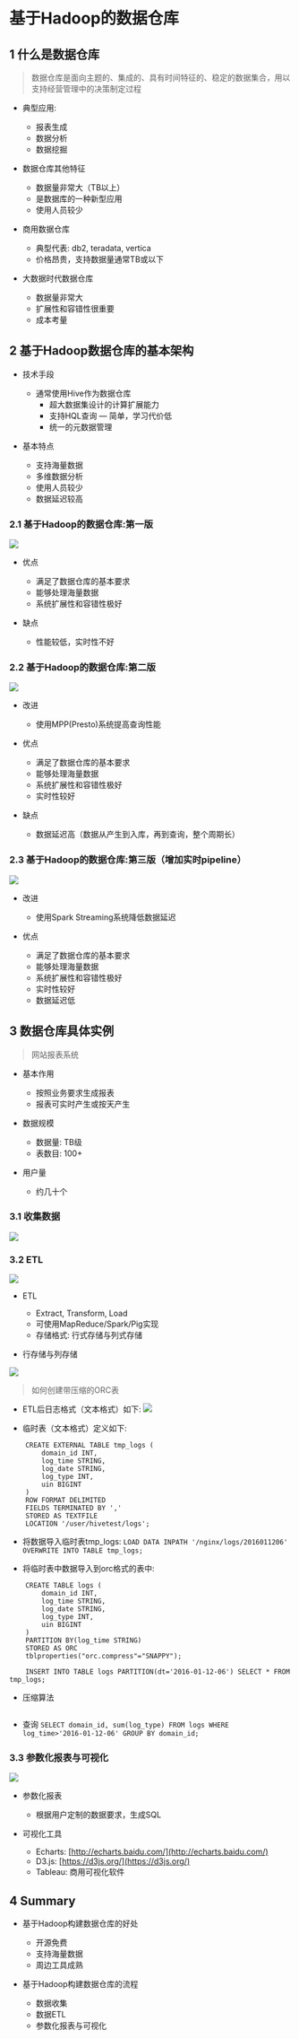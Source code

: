# 基于Hadoop的数据仓库

## 1 什么是数据仓库

> 数据仓库是面向主题的、集成的、具有时间特征的、稳定的数据集合，用以支持经营管理中的决策制定过程

- 典型应用:
	- 报表生成
	- 数据分析
	- 数据挖掘
	
- 数据仓库其他特征
	- 数据量非常大（TB以上）
	- 是数据库的一种新型应用
	- 使用人员较少
	
- 商用数据仓库
	- 典型代表: db2, teradata, vertica
	- 价格昂贵，支持数据量通常TB或以下
	
- 大数据时代数据仓库
	- 数据量非常大
	- 扩展性和容错性很重要
	- 成本考量	

## 2 基于Hadoop数据仓库的基本架构

- 技术手段
	- 通常使用Hive作为数据仓库
		- 超大数据集设计的计算扩展能力
		- 支持HQL查询 — 简单，学习代价低
		- 统一的元数据管理
		
- 基本特点
	- 支持海量数据
	- 多维数据分析
	- 使用人员较少
	- 数据延迟较高
	
### 2.1 基于Hadoop的数据仓库:第一版

![](https://github.com/Zychaowill/ImgStore/blob/master/hadoop/%E5%9F%BA%E4%BA%8EHadoop%E7%9A%84%E6%95%B0%E6%8D%AE%E4%BB%93%E5%BA%931.bmp)		

- 优点
	- 满足了数据仓库的基本要求
	- 能够处理海量数据
	- 系统扩展性和容错性极好
	
- 缺点
	- 性能较低，实时性不好
	
### 2.2 基于Hadoop的数据仓库:第二版

![](https://github.com/Zychaowill/ImgStore/blob/master/hadoop/%E5%9F%BA%E4%BA%8EHadoop%E7%9A%84%E6%95%B0%E6%8D%AE%E4%BB%93%E5%BA%932.bmp)

- 改进
	- 使用MPP(Presto)系统提高查询性能
	
- 优点
	- 满足了数据仓库的基本要求
	- 能够处理海量数据
	- 系统扩展性和容错性极好
	- 实时性较好
	
- 缺点
	- 数据延迟高（数据从产生到入库，再到查询，整个周期长）
	
### 2.3 基于Hadoop的数据仓库:第三版（增加实时pipeline）

![](https://github.com/Zychaowill/ImgStore/blob/master/hadoop/%E5%9F%BA%E4%BA%8EHadoop%E7%9A%84%E6%95%B0%E6%8D%AE%E4%BB%93%E5%BA%933.bmp)

- 改进
	- 使用Spark Streaming系统降低数据延迟

- 优点
	- 满足了数据仓库的基本要求
	- 能够处理海量数据
	- 系统扩展性和容错性极好
	- 实时性较好
	- 数据延迟低

## 3 数据仓库具体实例

> 网站报表系统

- 基本作用
	- 按照业务要求生成报表
	- 报表可实时产生或按天产生
	
- 数据规模
	- 数据量: TB级
	- 表数目: 100+
	
- 用户量
	- 约几十个
	
### 3.1 收集数据

![](https://github.com/Zychaowill/ImgStore/blob/master/hadoop/Step1.bmp)

### 3.2 ETL

![](https://github.com/Zychaowill/ImgStore/blob/master/hadoop/Step2.bmp)

- ETL
	- Extract, Transform, Load
	- 可使用MapReduce/Spark/Pig实现
	- 存储格式: 行式存储与列式存储
	
- 行存储与列存储

![](https://github.com/Zychaowill/ImgStore/blob/master/hadoop/%E8%A1%8C%E5%BC%8F%E5%AD%98%E5%82%A8%E4%B8%8E%E5%88%97%E5%BC%8F%E5%AD%98%E5%82%A8.bmp)

> 如何创建带压缩的ORC表

- ETL后日志格式（文本格式）如下:
![](https://github.com/Zychaowill/ImgStore/blob/master/hadoop/ETL%E5%90%8E%E6%97%A5%E5%BF%97%E6%A0%BC%E5%BC%8F.bmp)	
	
- 临时表（文本格式）定义如下:
``` 	
	CREATE EXTERNAL TABLE tmp_logs (
		domain_id INT,
		log_time STRING,
		log_date STRING,
		log_type INT,
		uin BIGINT
	)
	ROW FORMAT DELIMITED
	FIELDS TERMINATED BY ','
	STORED AS TEXTFILE
	LOCATION '/user/hivetest/logs'; 
```
	
- 将数据导入临时表tmp_logs:
``` LOAD DATA INPATH '/nginx/logs/2016011206' OVERWRITE INTO TABLE tmp_logs; ```

- 将临时表中数据导入到orc格式的表中:
``` 
	CREATE TABLE logs (
		domain_id INT,
		log_time STRING,
		log_date STRING,
		log_type INT,
		uin BIGINT
	)
	PARTITION BY(log_time STRING)
	STORED AS ORC
	tblproperties("orc.compress"="SNAPPY");
	
	INSERT INTO TABLE logs PARTITION(dt='2016-01-12-06') SELECT * FROM tmp_logs;
 ```

- 压缩算法

![]()

- 查询
``` SELECT domain_id, sum(log_type) FROM logs WHERE log_time>'2016-01-12-06' GROUP BY domain_id;  ```
	
### 3.3 参数化报表与可视化

![](https://github.com/Zychaowill/ImgStore/blob/master/hadoop/Step3.bmp)

- 参数化报表
	- 根据用户定制的数据要求，生成SQL

- 可视化工具
	- Echarts: [http://echarts.baidu.com/](http://echarts.baidu.com/)
	- D3.js: [https://d3js.org/](https://d3js.org/)
	- Tableau: 商用可视化软件

## 4 Summary

- 基于Hadoop构建数据仓库的好处
	- 开源免费
	- 支持海量数据
	- 周边工具成熟
	
- 基于Hadoop构建数据仓库的流程
	- 数据收集
	- 数据ETL
	- 参数化报表与可视化